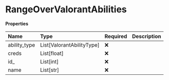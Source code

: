 # RangeOverValorantAbilities

**Properties**

| Name         | Type                      | Required | Description |
| :----------- | :------------------------ | :------- | :---------- |
| ability_type | List[ValorantAbilityType] | ❌       |             |
| creds        | List[float]               | ❌       |             |
| id\_         | List[int]                 | ❌       |             |
| name         | List[str]                 | ❌       |             |

<!-- This file was generated by liblab | https://liblab.com/ -->

